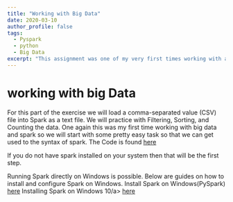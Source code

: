 ```yaml
---
title: "Working with Big Data"
date: 2020-03-10
author_profile: false
tags: 
  - Pyspark
  - python
  - Big Data
excerpt: "This assignment was one of my very first times working with actual big data, so this required me to leak PySpark in order to work with the big data."
---
```


# working with big Data

For this part of the exercise we will load a comma-separated value (CSV) file into Spark as a text file. We will practice with Filtering, Sorting, and Counting the data. One again this was my first time working with big data and spark so we will start with some pretty easy task so that we can get used to the syntax of spark. 
The Code is found [here](https://github.com/jcaston91/PySpark_Working_With_Big_Data)

If you do not have spark installed on your system then that will be the first step. 

Running Spark directly on Windows is possible. Below are guides on how to install and configure Spark on Windows.
Install Spark on Windows(PySpark) [here](https://medium.com/@GalarnykMichael/install-spark-on-windows-pyspark-4498a5d8d66c)
Installing Spark on Windows 10/a> [here](https://www.ics.uci.edu/~shantas/Install_Spark_on_Windows10.pdf)

